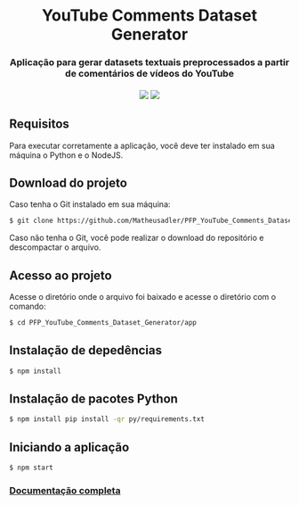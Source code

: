 <h1 align="center">YouTube Comments Dataset Generator</h1>
<h3 align="center">Aplicação para gerar datasets textuais preprocessados a partir de comentários de vídeos do YouTube</h3>
<h5 align="center">
    <img src="https://img.shields.io/static/v1?label=Python&message=v3.9.11&color=blue"/>
    <img src="https://img.shields.io/static/v1?label=NodeJS&message=v16.15.1&color=blue"/>
</h5>

## Requisitos
Para executar corretamente a aplicação, você deve ter instalado em sua máquina o Python e o NodeJS.

## Download do projeto
Caso tenha o Git instalado em sua máquina:
```bash
$ git clone https://github.com/Matheusadler/PFP_YouTube_Comments_Dataset_Generator.git
```
Caso não tenha o Git, você pode realizar o download do repositório e descompactar o arquivo.

## Acesso ao projeto
Acesse o diretório onde o arquivo foi baixado e acesse o diretório com o comando:
```bash
$ cd PFP_YouTube_Comments_Dataset_Generator/app
```

## Instalação de depedências
```bash
$ npm install
```

## Instalação de pacotes Python
```bash
$ npm install pip install -qr py/requirements.txt
```

## Iniciando a aplicação
```bash
$ npm start
```

### [Documentação completa](documentação_app.pdf)
